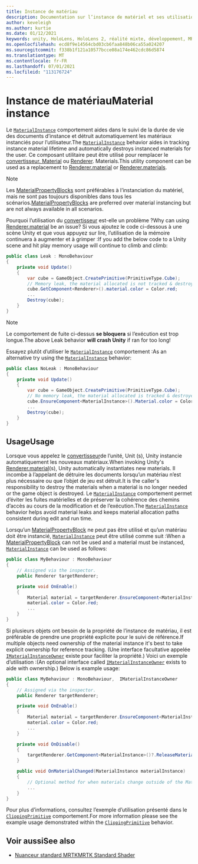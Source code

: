```yaml
---
title: Instance de matériau
description: Documentation sur l’instance de matériel et ses utilisations dans MRTK
author: keveleigh
ms.author: kurtie
ms.date: 01/12/2021
keywords: unity, HoloLens, HoloLens 2, réalité mixte, développement, MRTK, MaterialInstance,
ms.openlocfilehash: ecd8f9e14564cbd03cb6faa848b06ca55a024207
ms.sourcegitcommit: f338b1f121a10577bcce08a174e462cdc86d5874
ms.translationtype: MT
ms.contentlocale: fr-FR
ms.lasthandoff: 07/01/2021
ms.locfileid: "113176724"
---
```

# <a name="material-instance"></a><span data-ttu-id="64cf6-104">Instance de matériau</span><span class="sxs-lookup"><span data-stu-id="64cf6-104">Material instance</span></span>

<span data-ttu-id="64cf6-105">Le [`MaterialInstance`](xref:Microsoft.MixedReality.Toolkit.Rendering.MaterialInstance) comportement aides dans le suivi de la durée de vie des documents d’instance et détruit automatiquement les matériaux instanciés pour l’utilisateur.</span><span class="sxs-lookup"><span data-stu-id="64cf6-105">The [`MaterialInstance`](xref:Microsoft.MixedReality.Toolkit.Rendering.MaterialInstance) behavior aides in tracking instance material lifetime and automatically destroys instanced materials for the user.</span></span> <span data-ttu-id="64cf6-106">Ce composant utilitaire peut être utilisé pour remplacer le [convertisseur. Material](https://docs.unity3d.com/ScriptReference/Renderer-material.html) ou [Renderer](https://docs.unity3d.com/ScriptReference/Renderer-materials.html). Materials.</span><span class="sxs-lookup"><span data-stu-id="64cf6-106">This utility component can be used as a replacement to [Renderer.material](https://docs.unity3d.com/ScriptReference/Renderer-material.html) or [Renderer.materials](https://docs.unity3d.com/ScriptReference/Renderer-materials.html).</span></span>

> [!NOTE]
> <span data-ttu-id="64cf6-107">Les [MaterialPropertyBlocks](https://docs.unity3d.com/ScriptReference/MaterialPropertyBlock.html) sont préférables à l’instanciation du matériel, mais ne sont pas toujours disponibles dans tous les scénarios.</span><span class="sxs-lookup"><span data-stu-id="64cf6-107">[MaterialPropertyBlocks](https://docs.unity3d.com/ScriptReference/MaterialPropertyBlock.html) are preferred over material instancing but are not always available  in all scenarios.</span></span>

<span data-ttu-id="64cf6-108">Pourquoi l’utilisation du [convertisseur](https://docs.unity3d.com/ScriptReference/Renderer-material.html) est-elle un problème ?</span><span class="sxs-lookup"><span data-stu-id="64cf6-108">Why can using [Renderer.material](https://docs.unity3d.com/ScriptReference/Renderer-material.html) be an issue?</span></span> <span data-ttu-id="64cf6-109">Si vous ajoutez le code ci-dessous à une scène Unity et que vous appuyez sur lire, l’utilisation de la mémoire continuera à augmenter et à grimper :</span><span class="sxs-lookup"><span data-stu-id="64cf6-109">If you add the below code to a Unity scene and hit play memory usage will continue to climb and climb:</span></span>

```c#
public class Leak : MonoBehaviour
{
    private void Update()
    {
        var cube = GameObject.CreatePrimitive(PrimitiveType.Cube);
        // Memory leak, the material allocated is not tracked & destroyed.
        cube.GetComponent<Renderer>().material.color = Color.red;
        ...
        Destroy(cube);
    }
}
```

> [!NOTE]
> <span data-ttu-id="64cf6-110">Le comportement de fuite ci-dessus **se bloquera** si l’exécution est trop longue.</span><span class="sxs-lookup"><span data-stu-id="64cf6-110">The above Leak behavior **will crash Unity** if ran for too long!</span></span>

<span data-ttu-id="64cf6-111">Essayez plutôt d’utiliser le [`MaterialInstance`](xref:Microsoft.MixedReality.Toolkit.Rendering.MaterialInstance) comportement :</span><span class="sxs-lookup"><span data-stu-id="64cf6-111">As an alternative try using the [`MaterialInstance`](xref:Microsoft.MixedReality.Toolkit.Rendering.MaterialInstance) behavior:</span></span>

```c#
public class NoLeak : MonoBehaviour
{
    private void Update()
    {
        var cube = GameObject.CreatePrimitive(PrimitiveType.Cube);
        // No memory leak, the material allocated is tracked & destroyed by MaterialInstance.
        cube.EnsureComponent<MaterialInstance>().Material.color = Color.red;
        ...
        Destroy(cube);
    }
}
```

## <a name="usage"></a><span data-ttu-id="64cf6-112">Usage</span><span class="sxs-lookup"><span data-stu-id="64cf6-112">Usage</span></span>

<span data-ttu-id="64cf6-113">Lorsque vous appelez le [convertisseur](https://docs.unity3d.com/ScriptReference/Renderer-material.html)de l’unité, Unit (s), Unity instancie automatiquement les nouveaux matériaux.</span><span class="sxs-lookup"><span data-stu-id="64cf6-113">When invoking Unity's [Renderer.material](https://docs.unity3d.com/ScriptReference/Renderer-material.html)(s), Unity automatically instantiates new materials.</span></span> <span data-ttu-id="64cf6-114">Il incombe à l’appelant de détruire les documents lorsqu’un matériau n’est plus nécessaire ou que l’objet de jeu est détruit.</span><span class="sxs-lookup"><span data-stu-id="64cf6-114">It is the caller's responsibility to destroy the materials when a material is no longer needed or the game object is destroyed.</span></span> <span data-ttu-id="64cf6-115">Le [`MaterialInstance`](xref:Microsoft.MixedReality.Toolkit.Rendering.MaterialInstance) comportement permet d’éviter les fuites matérielles et de préserver la cohérence des chemins d’accès au cours de la modification et de l’exécution.</span><span class="sxs-lookup"><span data-stu-id="64cf6-115">The [`MaterialInstance`](xref:Microsoft.MixedReality.Toolkit.Rendering.MaterialInstance) behavior helps avoid material leaks and keeps material allocation paths consistent during edit and run time.</span></span>

<span data-ttu-id="64cf6-116">Lorsqu’un [MaterialPropertyBlock](https://docs.unity3d.com/ScriptReference/MaterialPropertyBlock.html) ne peut pas être utilisé et qu’un matériau doit être instancié, [`MaterialInstance`](xref:Microsoft.MixedReality.Toolkit.Rendering.MaterialInstance) peut être utilisé comme suit :</span><span class="sxs-lookup"><span data-stu-id="64cf6-116">When a [MaterialPropertyBlock](https://docs.unity3d.com/ScriptReference/MaterialPropertyBlock.html) can not be used and a material must be instanced, [`MaterialInstance`](xref:Microsoft.MixedReality.Toolkit.Rendering.MaterialInstance) can be used as follows:</span></span>

```c#
public class MyBehaviour : MonoBehaviour
{
    // Assigned via the inspector.
    public Renderer targetRenderer;

    private void OnEnable()
    {
        Material material = targetRenderer.EnsureComponent<MaterialInstance>().Material;
        material.color = Color.red;
        ...
    }
}
```

<span data-ttu-id="64cf6-117">Si plusieurs objets ont besoin de la propriété de l’instance de matériau, il est préférable de prendre une propriété explicite pour le suivi de référence.</span><span class="sxs-lookup"><span data-stu-id="64cf6-117">If multiple objects need ownership of the material instance it's best to take explicit ownership for reference tracking.</span></span> <span data-ttu-id="64cf6-118">(Une interface facultative appelée [`IMaterialInstanceOwner`](xref:Microsoft.MixedReality.Toolkit.Rendering.IMaterialInstanceOwner) existe pour faciliter la propriété.) Voici un exemple d’utilisation :</span><span class="sxs-lookup"><span data-stu-id="64cf6-118">(An optional interface called [`IMaterialInstanceOwner`](xref:Microsoft.MixedReality.Toolkit.Rendering.IMaterialInstanceOwner) exists to aide with ownership.) Below is example usage:</span></span>

```c#
public class MyBehaviour : MonoBehaviour,  IMaterialInstanceOwner
{
    // Assigned via the inspector.
    public Renderer targetRenderer;

    private void OnEnable()
    {
        Material material = targetRenderer.EnsureComponent<MaterialInstance>().AcquireMaterial(this);
        material.color = Color.red;
        ...
    }

    private void OnDisable()
    {
        targetRenderer.GetComponent<MaterialInstance>()?.ReleaseMaterial(this)
    }

    public void OnMaterialChanged(MaterialInstance materialInstance)
    {
        // Optional method for when materials change outside of the MaterialInstance.
        ...
    }
}
```

<span data-ttu-id="64cf6-119">Pour plus d’informations, consultez l’exemple d’utilisation présenté dans le [`ClippingPrimitive`](xref:Microsoft.MixedReality.Toolkit.Utilities.ClippingPrimitive) comportement.</span><span class="sxs-lookup"><span data-stu-id="64cf6-119">For more information please see the example usage demonstrated within the [`ClippingPrimitive`](xref:Microsoft.MixedReality.Toolkit.Utilities.ClippingPrimitive) behavior.</span></span>

## <a name="see-also"></a><span data-ttu-id="64cf6-120">Voir aussi</span><span class="sxs-lookup"><span data-stu-id="64cf6-120">See also</span></span>

* [<span data-ttu-id="64cf6-121">Nuanceur standard MRTK</span><span class="sxs-lookup"><span data-stu-id="64cf6-121">MRTK Standard Shader</span></span>](mrtk-standard-shader.md)
